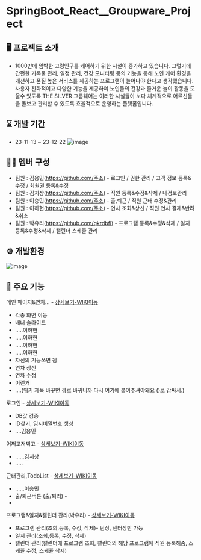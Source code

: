 # SpringBoot_React__Groupware_Project

## 🖥️ 프로젝트 소개
- 1000만에 임박한 고령인구를 케어하기 위한 시설이 증가하고 있습니다.
  그렇기에 간편한 기록물 관리, 일정 관리, 건강 모니터링 등의 기능을 통해 노인 케어 환경을 개선하고
  품질 높은 서비스를 제공하는 프로그램이 늘어나야 한다고 생각했습니다.
  사용자 친화적이고 다양한 기능을 제공하여 노인들의 건강과 즐거운 놀이 활동을 도울수 있도록
  THE SILVER 그룹웨어는 이러한 시설들이 보다 체계적으로 어르신들을 돌보고 관리할 수 있도록 효율적으로 운영하는 플랫폼입니다.


## ⌛ 개발 기간
- 23-11-13 ~ 23-12-22
![image](https://github.com/KimLeePark5/front/assets/138549516/d78ecfec-a00f-4a99-a86e-c7084741b584)


## 🤼‍♀️ 멤버 구성
- 팀원 : 김용민(https://github.com/주소) - 로그인 / 권한 관리 / 고객 정보 등록&수정 / 회원권 등록&수정
- 팀원 : 김지상(https://github.com/주소) - 직원 등록&수정&삭제 / 내정보관리
- 팀원 : 이승민(https://github.com/주소) - 출,퇴근 / 직원 근태 수정&관리 
- 팀원 : 이하현(https://github.com/주소) - 연차 조회&상신 / 직원 연차 결재&반려&취소
- 팀원 : 박유리(https://github.com/qkrdbfl) - 프로그램 등록&수정&삭제 / 일지 등록&수정&삭제 / 캘린더 스케쥴 관리

## ⚙️ 개발환경
![image](https://github.com/KimLeePark5/front/assets/138549516/6dae63f4-5b3d-46de-93f6-49a0f5bc145b)


## 📌 주요 기능
메인 페이지&연차... - [상세보기-WIKI이동](https://github.com/KimLeePark5/front/wiki/%EC%97%B0%EC%B0%A8&..%EC%A0%80%EC%A9%8C%EA%B3%A0)
- 각종 화면 이동
- 배너 슬라이드
- .....이하현
- .....이하현
- .....이하현
- .....이하현
- 자신의 기능쓰면 됨
- 연차 상신
- 연차 수정
- 이런거
- ....(위키 제목 바꾸면 경로 바뀌니까 다시 여기에 붙여주셔야돼요 ()로 감싸서.)

로그인 - [상세보기-WIKI이동](https://github.com/KimLeePark5/front/wiki/%EB%A1%9C%EA%B7%B8%EC%9D%B8..-&-%EC%96%B4%EC%A9%8C%EA%B3%A0&%EC%A0%80%EC%A9%8C)
- DB값 검증
- ID찾기, 임시비밀번호 생성
- ....김용민
  

어쩌고저쩌고 - [상세보기-WIKI이동](https://github.com/KimLeePark5/front/wiki/%EC%A7%81%EC%9B%90%EB%93%B1%EB%A1%9D&....)
- ......김지상
- .....


근태관리,TodoList - [상세보기-WIKI이동](https://github.com/KimLeePark5/front/wiki/%EA%B7%BC%ED%83%9C%EA%B4%80%EB%A6%AC&TodoList)
- ......이승민
- 출/퇴근버튼 (출/퇴리) -
-


프로그램&일지&캘린더 관리(박유리) - [상세보기-WIKI이동](https://github.com/KimLeePark5/front/wiki/%ED%94%84%EB%A1%9C%EA%B7%B8%EB%9E%A8&%EC%9D%BC%EC%A7%80&%EC%BA%98%EB%A6%B0%EB%8D%94-%EA%B4%80%EB%A6%AC)
- 프로그램 관리(조회,등록, 수정, 삭제)- 팀장, 센터장만 가능
- 일지 관리(조회,등록, 수정, 삭제)
- 캘린더 관리(캘린더에 프로그램 조회, 캘린더의 해당 프로그램에 직원 등록해줌, 스케쥴 수정, 스케쥴 삭제)


